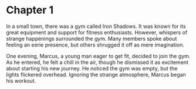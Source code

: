 # Chapter 1
In a small town, there was a gym called Iron Shadows. It was known for its great equipment and support for fitness enthusiasts. However, whispers of strange happenings surrounded the gym. Many members spoke about feeling an eerie presence, but others shrugged it off as mere imagination. 

One evening, Marcus, a young man eager to get fit, decided to join the gym. As he entered, he felt a chill in the air, though he dismissed it as excitement about starting his new journey. He noticed the gym was empty, but the lights flickered overhead. Ignoring the strange atmosphere, Marcus began his workout. 